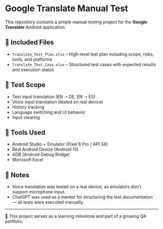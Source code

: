 # Google Translate Manual Test

This repository contains a simple manual testing project for the **Google Translate** Android application.

## 📄 Included Files

- `Translate_Test_Plan.xlsx` – High-level test plan including scope, risks, tools, and platforms
- `Translate_Test_Case.xlsx` – Structured test cases with expected results and execution status

## 🧪 Test Scope

- Text input translation (EN ➝ DE, EN ➝ ES)
- Voice input translation (tested on real device)
- History tracking
- Language switching and UI behavior
- Input clearing

## 🔧 Tools Used

- Android Studio + Emulator (Pixel 6 Pro / API 34)
- Real Android Device (Android 13)
- ADB (Android Debug Bridge)
- Microsoft Excel

## 📌 Notes

- Voice translation was tested on a real device, as emulators don't support microphone input.
- ChatGPT was used as a mentor for structuring the test documentation — all tests were executed manually.

---

🧠 This project serves as a learning milestone and part of a growing QA portfolio.

